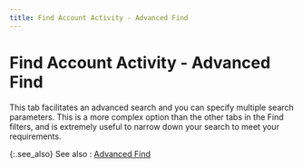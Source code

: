 ```yaml
---
title: Find Account Activity - Advanced Find
---
```


# Find Account Activity - Advanced Find


This tab facilitates an advanced search and you can specify multiple  search parameters. This is a more complex option than the other tabs in  the Find filters, and is extremely useful to narrow down your search to  meet your requirements.


{:.see_also}
See also
: [Advanced  Find]({{site.wwe_chm}}/advanced-options/find-function/advanced_find_wwe_find_filter.html)
